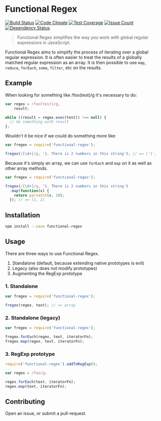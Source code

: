 # Functional Regex

[![Build Status](https://travis-ci.org/leahciMic/functional-regex.svg?branch=master)](https://travis-ci.org/leahciMic/functional-regex)
[![Code Climate](https://codeclimate.com/github/leahciMic/functional-regex/badges/gpa.svg)](https://codeclimate.com/github/leahciMic/functional-regex)
[![Test Coverage](https://codeclimate.com/github/leahciMic/functional-regex/badges/coverage.svg)](https://codeclimate.com/github/leahciMic/functional-regex/coverage)
[![Issue Count](https://codeclimate.com/github/leahciMic/functional-regex/badges/issue_count.svg)](https://codeclimate.com/github/leahciMic/functional-regex)
[![Dependency Status](https://www.versioneye.com/user/projects/57b1a71fe1dc00004428af9c/badge.svg?style=flat)](https://www.versioneye.com/user/projects/57b1a71fe1dc00004428af9c)

> Functional Regex simplifies the way you work with global regular expressions in JavaScript.

Functional Regex aims to simplify the process of iterating over a global regular expression. It is
often easier to treat the results of a globally matched regular expression as an array. It is then
possible to use `map`, `reduce`, `forEach`, `some`, `filter`, etc on the results.

## Example

When looking for something like /foo(test)/g it's necessary to do:

```js
var regex = /foo(test)/g,
    result;

while ((result = regex.exec(test)) !== null) {
  // do something with result
};
```

Wouldn't it be nice if we could do something more like:

```js
var fregex = require('functional-regex');

fregex(/[\d+]/g, '1. There is 2 numbers in this string'); // == ['1', '2']
```

Because it's simply an array, we can use `forEach` and `map` on it as well as other array methods.

```js
var fregex = require('functional-regex');

fregex(/[\d+]/g, '1. There is 2 numbers in this string')
  .map(function(x) {
    return parseInt(x, 10);
  }); // == [1, 2]
```

## Installation

```sh
npm install --save functional-regex
```

## Usage

There are three ways to use Functional Regex.

1. Standalone (default, because extending native prototypes is evil)
2. Legacy (also does not modify prototypes)
3. Augmenting the RegExp prototype

### 1. Standalone

```js
var fregex = require('functional-regex');

fregex(regex, text); // => array
```

### 2. Standalone (legacy)

```js
var fregex = require('functional-regex');

fregex.forEach(regex, text, iteratorFn);
fregex.map(regex, text, iteratorFn);
```

### 3. RegExp prototype

```js
require('functional-regex').addToRegExp();

var regex = /foo/g;

regex.forEach(text, iteratorFn);
regex.map(text, iteratorFn);
```

## Contributing

Open an issue, or submit a pull-request.
